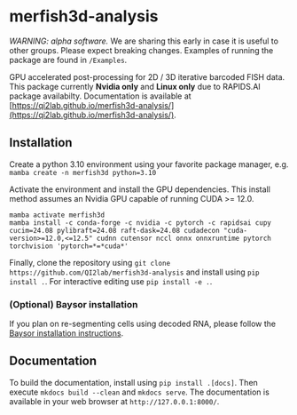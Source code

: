 # merfish3d-analysis

_WARNING: alpha software._ We are sharing this early in case it is useful to other groups. Please expect breaking changes. Examples of running the package are found in `/Examples`.

GPU accelerated post-processing for 2D / 3D iterative barcoded FISH data. This package currently **Nvidia only** and **Linux only** due to RAPIDS.AI package availabilty. Documentation is available at [https://qi2lab.github.io/merfish3d-analysis/](https://qi2lab.github.io/merfish3d-analysis/).

## Installation

Create a python 3.10 environment using your favorite package manager, e.g.
```mamba create -n merfish3d python=3.10```

Activate the environment and install the GPU dependencies. This install method assumes an Nvidia GPU capable of running CUDA >= 12.0.

```
mamba activate merfish3d
mamba install -c conda-forge -c nvidia -c pytorch -c rapidsai cupy cucim=24.08 pylibraft=24.08 raft-dask=24.08 cudadecon "cuda-version>=12.0,<=12.5" cudnn cutensor nccl onnx onnxruntime pytorch torchvision 'pytorch=*=*cuda*'
```

Finally, clone the repository using ```git clone https://github.com/QI2lab/merfish3d-analysis``` and install using `pip install .`. For interactive editing use `pip install -e .`.

### (Optional) Baysor installation
If you plan on re-segmenting cells using decoded RNA, please follow the [Baysor installation instructions](https://github.com/kharchenkolab/Baysor?tab=readme-ov-file#installation).

## Documentation

To build the documentation, install using `pip install .[docs]`. Then execute `mkdocs build --clean` and `mkdocs serve`. The documentation is available in your web browser at `http://127.0.0.1:8000/`.

